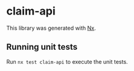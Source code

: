 # claim-api

This library was generated with [Nx](https://nx.dev).

## Running unit tests

Run `nx test claim-api` to execute the unit tests.
